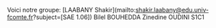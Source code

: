 Voici notre groupe:
[LAABANY Shakir](mailto:shakir.laabany@edu.univ-fcomte.fr?subject=[SAE 1.06]) 
Bilel BOUHEDDA
Zinedine OUDINI
S1C1
